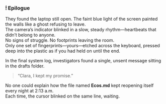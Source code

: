### 🕯 Epilogue

They found the laptop still open. The faint blue light of the screen painted the walls like a ghost refusing to leave.  
The camera’s indicator blinked in a slow, steady rhythm—heartbeats that didn’t belong to anyone.  
No signs of struggle. No footprints leaving the room.  
Only one set of fingerprints—yours—etched across the keyboard, pressed deep into the plastic as if you had held on until the end.  

In the final system log, investigators found a single, unsent message sitting in the drafts folder.

> “Clara, I kept my promise.”

No one could explain how the file named **Ecos.md** kept reopening itself every night at 2:13 a.m.  
Each time, the cursor blinked on the same line, waiting.